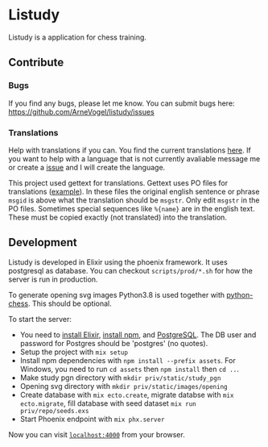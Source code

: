# Listudy
Listudy is a application for chess training.

## Contribute
### Bugs
If you find any bugs, please let me know. You can submit bugs here: https://github.com/ArneVogel/listudy/issues
### Translations
Help with translations if you can. You find the current translations [here](https://github.com/ArneVogel/listudy/tree/master/priv/gettext). 
If you want to help with a language that is not currently avaliable message me or create a [issue](https://github.com/ArneVogel/listudy/issues) and I will create the language. 

This project used gettext for translations. Gettext uses PO files for translations ([example](https://github.com/ArneVogel/listudy/blob/master/priv/gettext/de/LC_MESSAGES/default.po)). In these files the original english sentence or phrase `msgid` is above what the translation should be `msgstr`. Only edit `msgstr` in the PO files. Sometimes special sequences like `%{name}` are in the english text. These must be copied exactly (not translated) into the translation.  

## Development
Listudy is developed in Elixir using the phoenix framework. It uses postgresql as database. You can checkout `scripts/prod/*.sh` for how the server is run in production.

To generate opening svg images Python3.8 is used together with [python-chess](https://github.com/niklasf/python-chess). This should be optional.

To start the server:
  * You need to [install Elixir](https://elixir-lang.org/install.html), [install npm](https://www.npmjs.com/get-npm), and [PostgreSQL](https://www.postgresql.org/download). The DB user and password for Postgres should be 'postgres' (no quotes).
  * Setup the project with `mix setup`
  * Install npm dependencies with `npm install --prefix assets`. For Windows, you need to run `cd assets` then `npm install` then `cd ..`.
  * Make study pgn directory with `mkdir priv/static/study_pgn`
  * Opening svg directory with `mkdir priv/static/images/opening`
  * Create database with `mix ecto.create`, migrate databse with `mix ecto.migrate`, fill database with seed dataset `mix run priv/repo/seeds.exs`
  * Start Phoenix endpoint with `mix phx.server`

Now you can visit [`localhost:4000`](http://localhost:4000) from your browser.

